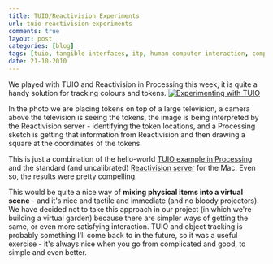 ```yaml
---
title: TUIO/Reactivision Experiments
url: tuio-reactivision-experiments
comments: true
layout: post
categories: [blog]
tags: [tuio, tangible interfaces, itp, human computer interaction, computer vision]
date: 21-10-2010
---
```

<p class="intro">We played with TUIO and Reactivision in Processing this week, it is quite a handy solution for tracking colours and tokens.
<a href="http://www.flickr.com/photos/paulmmay/5102665567/" title="Experimenting with TUIO by paulmmay, on Flickr"><img src="http://farm2.static.flickr.com/1373/5102665567_2a25c2e8b5_z.jpg" class="photo" alt="Experimenting with TUIO" /></a></p>
In the photo we are placing tokens on top of a large television, a camera above the television is seeing the tokens, the image is being interpreted by the Reactivision server - identifying the token locations, and a Processing sketch is getting that information from Reactivision and then drawing a square at the coordinates of the tokens

This is just a combination of the hello-world <a href="http://www.tuio.org" title="TUIO example in Processing">TUIO example in Processing</a> and the standard (and uncalibrated) <a href="http://reactivision.sourceforge.net/" title="Reactivision server">Reactivision server</a> for the Mac. Even so, the results were pretty compelling.

This would be quite a nice way of **mixing physical items into a virtual scene** - and it's nice and tactile and immediate (and no bloody projectors). We have decided not to take this approach in our project (in which we're building a virtual garden) because there are simpler ways of getting the same, or even more satisfying interaction. TUIO and object tracking is probably something I'll come back to in the future, so it was a useful exercise - it's always nice when you go from complicated and good, to simple and even better.

